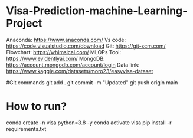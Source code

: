 # Visa-Prediction-machine-Learning-Project
Anaconda: https://www.anaconda.com/
Vs code: https://code.visualstudio.com/download
Git: https://git-scm.com/
Flowchart: https://whimsical.com/
MLOPs Tool: https://www.evidentlyai.com/
MongoDB: https://account.mongodb.com/account/login
Data link: https://www.kaggle.com/datasets/moro23/easyvisa-dataset


#Git commands
git add .
git commit -m "Updated"
git push origin main

# How to run?
conda create -n visa python=3.8 -y
conda activate visa
pip install -r requirements.txt
 